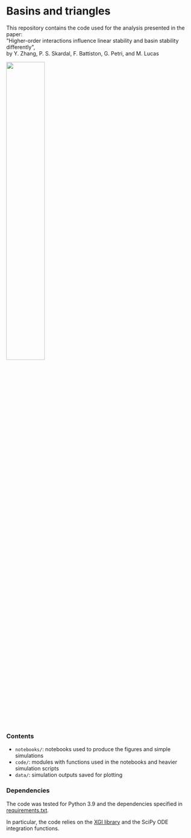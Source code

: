# Basins and triangles

This repository contains the code used for the analysis presented in the paper:  
"Higher-order interactions influence linear stability and basin stability differently",  
by Y. Zhang, P. S. Skardal, F. Battiston, G. Petri, and M. Lucas

<img src="https://github.com/maximelucas/basins_and_triangles/assets/7493360/1728fff7-5d66-4e13-8803-61b5ab19a332" width="45%">


### Contents
- `notebooks/`: notebooks used to produce the figures and simple simulations
- `code/`: modules with functions used in the notebooks and heavier simulation scripts
- `data/`: simulation outputs saved for plotting

### Dependencies

The code was tested for Python 3.9 and the dependencies specified in [requirements.txt](requirements.txt).

In particular, the code relies on the [XGI library](https://github.com/ComplexGroupInteractions/xgi) and the SciPy ODE integration functions.